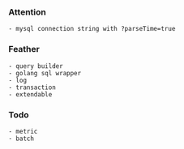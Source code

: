 ### Attention
    - mysql connection string with ?parseTime=true
### Feather
    - query builder
    - golang sql wrapper
    - log
    - transaction
    - extendable
### Todo
    - metric
    - batch